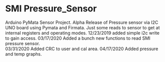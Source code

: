 # SMI Pressure_Sensor
Arduino PyMata Sensor Project.
Alpha Release of Pressure sensor via I2C UNO board using Pymata and Firmata. 
Just some reads to sensor to get at internal registers and operating modes. 
12/23/2019 added simple i2c write to gain access.
03/17/2020  Added a bunch new functions to read SMI pressure sensor.  
03/31/2020 Added CRC to user and cal area.
04/17/2020 Added pressure and temp graphs.  
